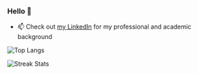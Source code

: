### Hello 👋

<!--
**vivekkiran/vivekkiran** is a ✨ _special_ ✨ repository because its `README.md` (this file) appears on your GitHub profile.

Here are some ideas to get you started:

- 🔭 I’m currently working on ...
- 🌱 I’m currently learning ...
- 👯 I’m looking to collaborate on ...
- 🤔 I’m looking for help with ...
- 💬 Ask me about ...
- 📫 How to reach me: ...
- 😄 Pronouns: ...
- ⚡ Fun fact: ...
-->
- :mailbox: Check out [my LinkedIn](https://www.linkedin.com/in/vivekkiran/) for my professional and academic background

![Top Langs](https://github-readme-stats.vercel.app/api/top-langs/?username=vivekkiran&layout=compact&hide=html)

![Streak Stats](https://github-readme-streak-stats.herokuapp.com/?user=vivekkiran)
